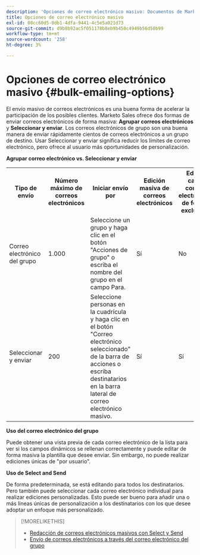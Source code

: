 ```yaml
---
description: 'Opciones de correo electrónico masivo: Documentos de Marketo: Documentación del producto'
title: Opciones de correo electrónico masivo
exl-id: 08cc60d5-0db1-4dfa-9441-4c5e5a021d73
source-git-commit: d9b8b92ac5f051178b8eb9b450c4949b56d50b99
workflow-type: tm+mt
source-wordcount: '258'
ht-degree: 3%

---
```


# Opciones de correo electrónico masivo {#bulk-emailing-options}

El envío masivo de correos electrónicos es una buena forma de acelerar la participación de los posibles clientes. Marketo Sales ofrece dos formas de enviar correos electrónicos de forma masiva: **Agrupar correos electrónicos** y **Seleccionar y enviar**. Los correos electrónicos de grupo son una buena manera de enviar rápidamente cientos de correos electrónicos a un grupo de destino. Usar Seleccionar y enviar significa reducir los límites de correo electrónico, pero ofrece al usuario más oportunidades de personalización.

**Agrupar correo electrónico vs. Seleccionar y enviar**

<table> 
 <colgroup> 
  <col> 
  <col> 
  <col> 
  <col> 
  <col> 
  <col> 
 </colgroup> 
 <tbody> 
  <tr> 
   <th>Tipo de envío</th> 
   <th>Número máximo de correos electrónicos</th> 
   <th>Iniciar envío por</th> 
   <th>Edición masiva de correos electrónicos</th> 
   <th>Editar cada correo electrónico de forma exclusiva</th> 
   <th>Plantilla y compatibilidad con los campos dinámicos</th> 
  </tr> 
  <tr> 
   <td>Correo electrónico del grupo</td> 
   <td>1.000</td> 
   <td>Seleccione un grupo y haga clic en el botón "Acciones de grupo" o escriba el nombre del grupo en el campo Para.</td> 
   <td>Sí</td> 
   <td>No</td> 
   <td>Sí</td> 
  </tr> 
  <tr> 
   <td>Seleccionar y enviar</td> 
   <td>200</td> 
   <td>Seleccione personas en la cuadrícula y haga clic en el botón "Correo electrónico seleccionado" de la barra de acciones o escriba destinatarios en la barra lateral de correo electrónico masivo.</td> 
   <td>Sí</td> 
   <td>Sí</td> 
   <td>Sí</td> 
  </tr> 
 </tbody> 
</table>

**Uso del correo electrónico del grupo**

Puede obtener una vista previa de cada correo electrónico de la lista para ver si los campos dinámicos se rellenan correctamente y puede editar de forma masiva la plantilla que desee enviar. Sin embargo, no puede realizar ediciones únicas de &quot;por usuario&quot;.

**Uso de Select and Send**

De forma predeterminada, se está editando para todos los destinatarios. Pero también puede seleccionar cada correo electrónico individual para realizar ediciones personalizadas. Esto puede ser bueno para añadir una o más líneas únicas de personalización a los destinatarios con los que desee adoptar un enfoque más personalizado.

>[!MORELIKETHIS]
>
>* [Redacción de correos electrónicos masivos con Select y Send](/help/marketo/product-docs/marketo-sales-insight/actions/email/using-the-compose-window/composing-bulk-emails-with-select-and-send.md#sending-emails)
>* [Envío de correos electrónicos a través del correo electrónico del grupo](/help/marketo/product-docs/marketo-sales-insight/actions/email/using-the-compose-window/sending-emails-via-group-email.md)


